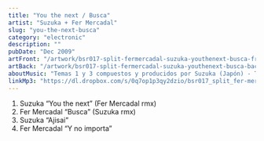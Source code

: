 ```yaml
---
title: "You the next / Busca"
artist: "Suzuka + Fer Mercadal"
slug: "you-the-next-busca"
category: "electronic"
description: ""
pubDate: "Dec 2009"
artFront: "/artwork/bsr017-split-fermercadal-suzuka-youthenext-busca-front.jpg"
artBack: "/artwork/bsr017-split-fermercadal-suzuka-youthenext-busca-back.jpg"
aboutMusic: "Temas 1 y 3 compuestos y producidos por Suzuka (Japón) - Temas 2 y 4 compuestos y producidos por Fer Mercadal - 1 Remix por Fer Mercadal - 2 Remix por Suzuka."
linkMp3: "https://dl.dropbox.com/s/0q7op1p3qy2dzio/bsr017_split_fer-mercadal-suzuka_youthenext-busca.zip"
---
```


1. Suzuka “You the next” (Fer Mercadal rmx)
2. Fer Mercadal “Busca” (Suzuka rmx)
3. Suzuka “Ajisai”
4. Fer Mercadal “Y no importa”
